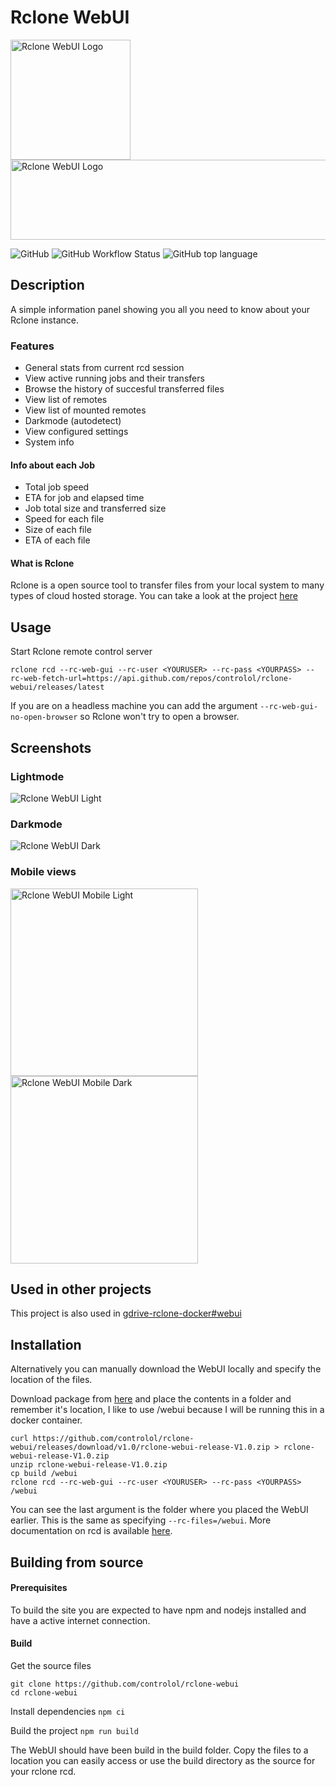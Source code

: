 # Rclone WebUI

<p float="left">
  <img src="./public/android-chrome-192x192.png" alt="Rclone WebUI Logo" width="192" height="192" />
  <img src="./rclone-webui-text-759x192.png" alt="Rclone WebUI Logo" width="506" height="128" />
</p>

![GitHub](https://img.shields.io/github/license/controlol/rclone-webui)
![GitHub Workflow Status](https://img.shields.io/github/workflow/status/controlol/rclone-webui/Update%20Release%20V1.0?label=Build%20Release)
![GitHub top language](https://img.shields.io/github/languages/top/controlol/rclone-webui)

## Description
A simple information panel showing you all you need to know about your Rclone instance. 
### Features
- General stats from current rcd session
- View active running jobs and their transfers
- Browse the history of succesful transferred files
- View list of remotes
- View list of mounted remotes
- Darkmode (autodetect)
- View configured settings
- System info

#### Info about each Job
- Total job speed
- ETA for job and elapsed time
- Job total size and transferred size
- Speed for each file
- Size of each file
- ETA of each file

#### What is Rclone
Rclone is a open source tool to transfer files from your local system to many types of cloud hosted storage. You can take a look at the project [here](https://rclone.org/)

## Usage
Start Rclone remote control server
```
rclone rcd --rc-web-gui --rc-user <YOURUSER> --rc-pass <YOURPASS> --rc-web-fetch-url=https://api.github.com/repos/controlol/rclone-webui/releases/latest
```
If you are on a headless machine you can add the argument `--rc-web-gui-no-open-browser` so Rclone won't try to open a browser.

## Screenshots

### Lightmode
<img src="./screenshots/desktop-light.png" alt="Rclone WebUI Light" />

### Darkmode
<img src="./screenshots/desktop-dark.png" alt="Rclone WebUI Dark" />

### Mobile views
<p float="left">
  <img src="./screenshots/iPhone-X-light.png" alt="Rclone WebUI Mobile Light" width="300"/>
  <img src="./screenshots/iPhone-X-dark.png" alt="Rclone WebUI Mobile Dark" width="300"/>
</p>

## Used in other projects
This project is also used in [gdrive-rclone-docker#webui](https://github.com/controlol/gdrive-rclone-docker/tree/webui)

## Installation
Alternatively you can manually download the WebUI locally and specify the location of the files.

Download package from [here](https://github.com/controlol/rclone-webui/releases/download/v1.0/rclone-webui-release-V1.0.zip) and place the contents in a folder and remember it's location, I like to use /webui because I will be running this in a docker container.
```
curl https://github.com/controlol/rclone-webui/releases/download/v1.0/rclone-webui-release-V1.0.zip > rclone-webui-release-V1.0.zip
unzip rclone-webui-release-V1.0.zip
cp build /webui
rclone rcd --rc-web-gui --rc-user <YOURUSER> --rc-pass <YOURPASS> /webui
```

You can see the last argument is the folder where you placed the WebUI earlier. This is the same as specifying `--rc-files=/webui`. More documentation on rcd is available [here](https://rclone.org/rc).<br/>


## Building from source

#### Prerequisites
To build the site you are expected to have npm and nodejs installed and have a active internet connection.

#### Build

Get the source files
```
git clone https://github.com/controlol/rclone-webui
cd rclone-webui
```

Install dependencies
`npm ci`

Build the project
`npm run build`

The WebUI should have been build in the build folder. Copy the files to a location you can easily access or use the build directory as the source for your rclone rcd.
